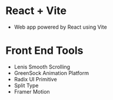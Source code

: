 # React + Vite

- Web app powered by React using Vite

# Front End Tools

- Lenis Smooth Scrolling
- GreenSock Animation Platform
- Radix UI Primitive
- Split Type
- Framer Motion
